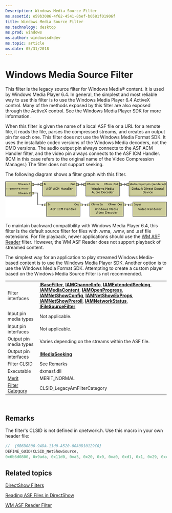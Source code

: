 ```yaml
---
Description: Windows Media Source Filter
ms.assetid: e59b3086-4f62-4541-8bef-b0581f01906f
title: Windows Media Source Filter
ms.technology: desktop
ms.prod: windows
ms.author: windowssdkdev
ms.topic: article
ms.date: 05/31/2018
---
```


# Windows Media Source Filter

This filter is the legacy source filter for Windows Media® content. It is used by Windows Media Player 6.4. In general, the simplest and most reliable way to use this filter is to use the Windows Media Player 6.4 ActiveX control. Many of the methods exposed by this filter are also exposed through the ActiveX control. See the Windows Media Player SDK for more information.

When this filter is given the name of a local ASF file or a URL for a remote file, it reads the file, parses the compressed streams, and creates an output pin for each one. This filter does not use the Windows Media Format SDK. It uses the installable codec versions of the Windows Media decoders, not the DMO versions. The audio output pin always connects to the ASF ACM Handler filter, and the video pin always connects to the ASF ICM Handler. (ICM in this case refers to the original name of the Video Compression Manager.) The filter does not support seeking.

The following diagram shows a filter graph with this filter.

![windows media source filter graph](images/wms-wmv-graph.png)

To maintain backward compatibility with Windows Media Player 6.4, this filter is the default source filter for files with .wma, .wmv, and .asf file extensions. For file playback, newer applications should use the [WM ASF Reader](wm-asf-reader-filter.md) filter. However, the WM ASF Reader does not support playback of streamed content.

The simplest way for an application to play streamed Windows Media-based content is to use the Windows Media Player SDK. Another option is to use the Windows Media Format SDK. Attempting to create a custom player based on the Windows Media Source Filter is not recommended.



|                                          |                                                                                                                                                                                                                                                                                                                                                                                                                                                                    |
|------------------------------------------|--------------------------------------------------------------------------------------------------------------------------------------------------------------------------------------------------------------------------------------------------------------------------------------------------------------------------------------------------------------------------------------------------------------------------------------------------------------------|
| Filter interfaces                        | [**IBaseFilter**](/windows/desktop/api/Strmif/nn-strmif-ibasefilter), [**IAMChannelInfo**](/windows/desktop/api/Qnetwork/nn-qnetwork-iamchannelinfo), [**IAMExtendedSeeking**](/windows/desktop/api/Qnetwork/nn-qnetwork-iamextendedseeking), [**IAMMediaContent**](/windows/desktop/api/Qnetwork/nn-qnetwork-iammediacontent), [**IAMOpenProgress**](/windows/desktop/api/Strmif/nn-strmif-iamopenprogress), [**IAMNetShowConfig**](/windows/desktop/api/Qnetwork/nn-qnetwork-iamnetshowconfig), [**IAMNetShowExProps**](/windows/desktop/api/Qnetwork/nn-qnetwork-iamnetshowexprops), [**IAMNetShowPreroll**](/windows/desktop/api/Qnetwork/nn-qnetwork-iamnetshowpreroll), [**IAMNetworkStatus**](/windows/desktop/api/Qnetwork/nn-qnetwork-iamnetworkstatus), [**IFileSourceFilter**](/windows/desktop/api/Strmif/nn-strmif-ifilesourcefilter) |
| Input pin media types                    | Not applicable.                                                                                                                                                                                                                                                                                                                                                                                                                                                    |
| Input pin interfaces                     | Not applicable.                                                                                                                                                                                                                                                                                                                                                                                                                                                    |
| Output pin media types                   | Varies depending on the streams within the ASF file.                                                                                                                                                                                                                                                                                                                                                                                                               |
| Output pin interfaces                    | [**IMediaSeeking**](/windows/desktop/api/Strmif/nn-strmif-imediaseeking)                                                                                                                                                                                                                                                                                                                                                                                                                             |
| Filter CLSID                             | See Remarks                                                                                                                                                                                                                                                                                                                                                                                                                                                        |
| Executable                               | dxmasf.dll                                                                                                                                                                                                                                                                                                                                                                                                                                                         |
| [Merit](merit.md)                       | MERIT\_NORMAL                                                                                                                                                                                                                                                                                                                                                                                                                                                      |
| [Filter Category](filter-categories.md) | CLSID\_LegacyAmFilterCategory                                                                                                                                                                                                                                                                                                                                                                                                                                      |



 

## Remarks

The filter's CLSID is not defined in qnetwork.h. Use this macro in your own header file:


```C++
//  {6B6D0800-9ADA-11d0-A520-00A0D10129C0}
DEFINE_GUID(CLSID_NetShowSource, 
0x6b6d0800, 0x9ada, 0x11d0, 0xa5, 0x20, 0x0, 0xa0, 0xd1, 0x1, 0x29, 0xc0);
```



## Related topics

<dl> <dt>

[DirectShow Filters](directshow-filters.md)
</dt> <dt>

[Reading ASF Files in DirectShow](reading-asf-files-in-directshow.md)
</dt> <dt>

[WM ASF Reader Filter](wm-asf-reader-filter.md)
</dt> </dl>

 

 



